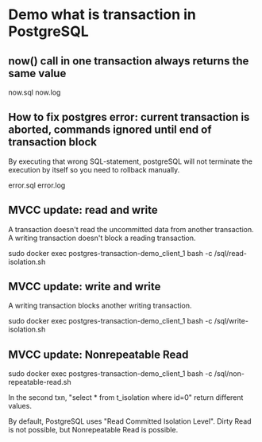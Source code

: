 # Demo what is transaction in PostgreSQL

## now() call in one transaction always returns the same value

now.sql
now.log


## How to fix postgres error: current transaction is aborted, commands ignored until end of transaction block

By executing that wrong SQL-statement, postgreSQL will not terminate the execution by itself so you need to rollback manually.

error.sql
error.log

## MVCC update: read and write

A transaction doesn't read the uncommitted data from another transaction.
A writing transaction doesn't block a reading transaction.

sudo docker exec postgres-transaction-demo_client_1 bash -c /sql/read-isolation.sh

## MVCC update: write and write

A writing transaction blocks another writing transaction.

sudo docker exec postgres-transaction-demo_client_1 bash -c /sql/write-isolation.sh

## MVCC update: Nonrepeatable Read

sudo docker exec postgres-transaction-demo_client_1 bash -c /sql/non-repeatable-read.sh

In the second txn, "select * from t_isolation where id=0" return different values.

By default, PostgreSQL uses "Read Committed Isolation Level".
Dirty Read is not possible, but Nonrepeatable Read is possible.
